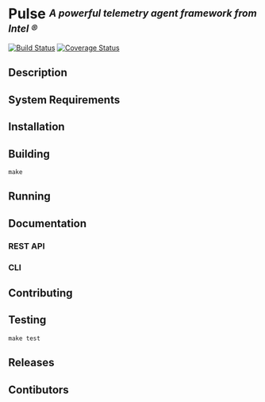 # **Pulse** <sup><sub>_A powerful telemetry agent framework from Intel &reg;_</sub></sup>
[![Build Status](https://magnum.travis-ci.com/intelsdilabs/pulse.svg?token=2ujsxEpZo1issFyVWX29&branch=master)](https://magnum.travis-ci.com/intelsdilabs/pulse) [![Coverage Status](https://coveralls.io/repos/intelsdilabs/pulse/badge.svg?branch=HEAD)](https://coveralls.io/r/intelsdilabs/pulse?branch=HEAD)

## Description

## System Requirements

## Installation

## Building

```
make
```

## Running

## Documentation

### REST API

### CLI

## Contributing

## Testing

```
make test
```

## Releases

## Contibutors
